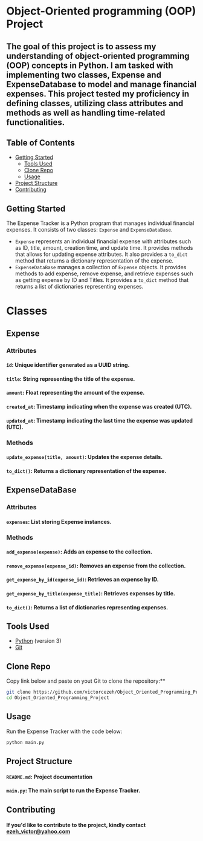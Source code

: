 # Object-Oriented programming (OOP) Project

## The goal of this project is to assess my understanding of object-oriented programming (OOP) concepts in Python. I am tasked with implementing two classes, Expense and ExpenseDatabase to model and manage financial expenses. This project tested my proficiency in defining classes, utilizing class attributes and methods as well as handling time-related functionalities.


## Table of Contents

- [Getting Started](#Getting-Started)
  - [Tools Used](#Tools-Used)
  - [Clone Repo](#Clone-Repo)
  - [Usage](#Usage)
- [Project Structure](#Project-Structure)
- [Contributing](#Contributing)


## Getting Started

The Expense Tracker is a Python program that manages individual financial expenses. It consists of two classes: `Expense` and `ExpenseDataBase`.

- `Expense` represents an individual financial expense with attributes such as ID, title, amount, creation time, and update time. It provides methods that allows for updating expense attributes. It also provides a `to_dict` method that returns a dictionary representation of the expense.
- `ExpenseDataBase` manages a collection of `Expense` objects. It provides methods to add expense, remove expense, and retrieve expenses such as getting expense by ID and Titles. It provides a `to_dict` method that returns a list of dictionaries representing expenses.

# Classes

## Expense
### Attributes
#### `id`: Unique identifier generated as a UUID string.
#### `title`: String representing the title of the expense.
#### `amount`: Float representing the amount of the expense.
#### `created_at`: Timestamp indicating when the expense was created (UTC).
#### `updated_at`: Timestamp indicating the last time the expense was updated (UTC).

### Methods
#### `update_expense(title, amount)`: Updates the expense details.
#### `to_dict()`: Returns a dictionary representation of the expense.

## ExpenseDataBase
### Attributes
#### `expenses`: List storing Expense instances.

### Methods
#### `add_expense(expense)`: Adds an expense to the collection.
#### `remove_expense(expense_id)`: Removes an expense from the collection.
#### `get_expense_by_id(expense_id)`: Retrieves an expense by ID.
#### `get_expense_by_title(expense_title)`: Retrieves expenses by title.
#### `to_dict()`: Returns a list of dictionaries representing expenses.

## Tools Used

- [Python](https://www.python.org/) (version 3)
- [Git](https://git-scm.com/)

## Clone Repo

Copy link below and paste on yout Git to clone the repository:**

   ```bash
   git clone https://github.com/victorcezeh/Object_Oriented_Programming_Project.git
   cd Object_Oriented_Programming_Project
   ```

## Usage

Run the Expense Tracker with the code below:

```bash
python main.py
```

## Project Structure

#### `README.md`: Project documentation
#### `main.py`: The main script to run the Expense Tracker.

## Contributing

#### If you'd like to contribute to the project, kindly contact ezeh_victor@yahoo.com
